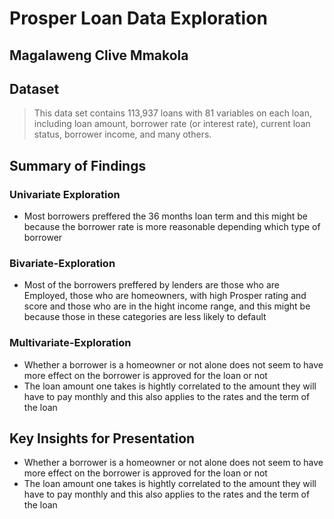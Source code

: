 # Prosper Loan Data Exploration
## Magalaweng Clive Mmakola


## Dataset

> This data set contains 113,937 loans with 81 variables on each loan, including loan amount, borrower rate (or interest rate), current loan status, borrower income, and many others.


## Summary of Findings

### Univariate Exploration

- Most borrowers preffered the 36 months loan term and this might be because the borrower rate is more reasonable depending which type of borrower

### Bivariate-Exploration

- Most of the borrowers preffered by lenders are those who are Employed, those who are homeowners, with high Prosper rating and score and those who are in the hight income range, and this might be because those in these categories are less likely to default

### Multivariate-Exploration

- Whether a borrower is a homeowner or not alone does not seem to have more effect on the borrower is approved for the loan or not
- The loan amount one takes is hightly correlated to the amount they will have to pay monthly and this also applies to the rates and the term of the loan

## Key Insights for Presentation

- Whether a borrower is a homeowner or not alone does not seem to have more effect on the borrower is approved for the loan or not
- The loan amount one takes is hightly correlated to the amount they will have to pay monthly and this also applies to the rates and the term of the loan